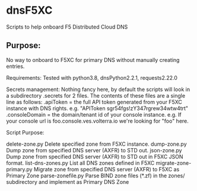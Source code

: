 # dnsF5XC
Scripts to help onboard F5 Distributed Cloud DNS

## Purpose:
No way to onboard to F5XC for primary DNS without manually creating entries.

Requirements:
Tested with python3.8, dnsPython2.2.1, requests2.22.0

Secrets management:
Nothing fancy here, by default the scripts will look in a subdirectory .secrets for 2 files. The contents of these files are a single line as follows:
  .apiToken = the full API token generated from your F5XC instance with DNS rights.
    e.g. "APIToken sgr54fgs!zY347rgrew34wtw4trt"
  .consoleDomain = the domain/tenant id of your console instance.
    e.g. If your console url is foo.console.ves.volterra.io we're looking for "foo" here.

Script Purpose:

delete-zone.py            Delete specified zone from F5XC instance.
dump-zone.py              Dump zone from specified DNS server (AXFR) to STD out.
json-zone.py              Dump zone from specified DNS server (AXFR) to STD out in F5XC JSON format.
list-dns-zones.py         List all DNS zones defined in F5XC
migrate-zone-primary.py   Migrate zone from specified DNS server (AXFR) to F5XC as Primary Zone
parse-zonefile.py         Parse BIND zone files (*.zf) in the zones/ subdirectory and implement as Primary DNS Zone
